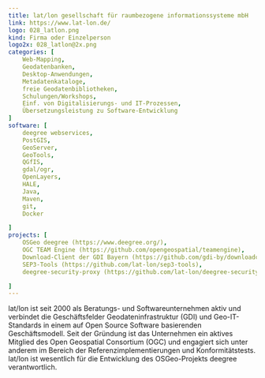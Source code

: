 ```yaml
---
title: lat/lon gesellschaft für raumbezogene informationssysteme mbH
link: https://www.lat-lon.de/ 
logo: 028_latlon.png
kind: Firma oder Einzelperson
logo2x: 028_latlon@2x.png
categories: [
    Web-Mapping,
    Geodatenbanken,
    Desktop-Anwendungen,
    Metadatenkataloge,
    freie Geodatenbibliotheken,
    Schulungen/Workshops,
	Einf. von Digitalisierungs- und IT-Prozessen,	
	Übersetzungsleistung zu Software-Entwicklung
]
software: [
    deegree webservices,
    PostGIS,
	GeoServer,
	GeoTools,
	QGfIS,
	gdal/ogr,
	OpenLayers,
	HALE,
	Java,
	Maven, 
	git,
	Docker

]
projects: [
    OSGeo deegree (https://www.deegree.org/),
	OGC TEAM Engine (https://github.com/opengeospatial/teamengine),
	Download-Client der GDI Bayern (https://github.com/gdi-by/downloadclient),
	SEP3-Tools (https://github.com/lat-lon/sep3-tools),
	deegree-security-proxy (https://github.com/lat-lon/deegree-securityproxy)

]
---
```


​​lat/lon ist seit 2000 als Beratungs- und Softwareunternehmen aktiv und verbindet die Geschäftsfelder Geodateninfrastruktur (GDI) und Geo-IT-Standards in einem auf Open Source Software basierenden Geschäftsmodell. Seit der Gründung ist das Unternehmen ein aktives Mitglied des Open Geospatial Consortium (OGC) und engagiert sich unter anderem im Bereich der Referenzimplementierungen und Konformitätstests. lat/lon ist wesentlich für die Entwicklung des OSGeo-Projekts deegree verantwortlich.


